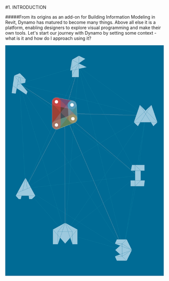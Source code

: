 #1. INTRODUCTION

#####From its origins as an add-on for Building Information Modeling in Revit, Dynamo has matured to become many things. Above all else it is a platform, enabling designers to explore visual programming and make their own tools. Let's start our journey with Dynamo by setting some context - what is it and how do I approach using it?

![Dynamo Ecosystem](images/1/1-cover.png)
